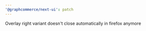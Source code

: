 ```yaml
---
'@graphcommerce/next-ui': patch
---
```


Overlay right variant doesn't close automatically in firefox anymore
